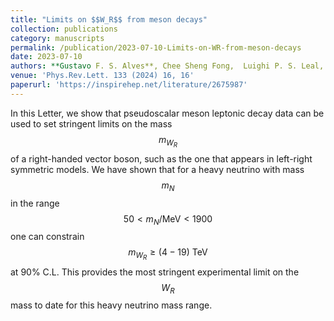 ```yaml
---
title: "Limits on $$W_R$$ from meson decays"
collection: publications
category: manuscripts
permalink: /publication/2023-07-10-Limits-on-WR-from-meson-decays
date: 2023-07-10
authors: **Gustavo F. S. Alves**, Chee Sheng Fong,  Luighi P. S. Leal, Renata Zukanovich Funchal
venue: 'Phys.Rev.Lett. 133 (2024) 16, 16'
paperurl: 'https://inspirehep.net/literature/2675987'
---
```



In this Letter, we show that pseudoscalar meson leptonic decay data can be used to set stringent limits on the mass $$m_{W_R}$$ of a right-handed vector boson, such as the one that appears in left-right symmetric models. We have shown that for a heavy neutrino with mass $$m_N$$ in the range $$50 < m_N/\text{MeV} < 1900$$ one can constrain $$m_{W_R} \geq (4-19)~\text{TeV}$$ at 90% C.L. This provides the most stringent experimental limit on the $$W_R$$ mass to date for this heavy neutrino mass range.